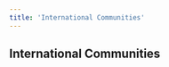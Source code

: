 ```yaml
---
title: 'International Communities'
---
```









<!-- Page title -->
<column>

<block>

<hero-title>

## International Communities

</hero-title>

</block>

</column>








<!-- internationalCommunities Grid -->
<column class="spacer-s contributors-container">

<block>

<card-grid title="International Communities" collection="internationalCommunities" :pageSize="15" :isPaginated="true"></card-grid>

</block>

</column>
